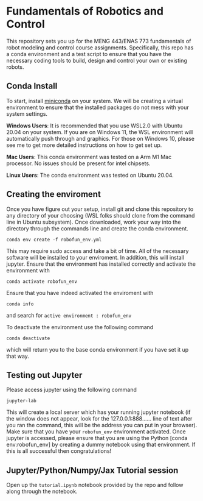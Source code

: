 # Fundamentals of Robotics and Control

This repository sets you up for the MENG 443/ENAS 773 fundamentals of robot modeling and control course assignments. Specifically, this repo has a conda environment and a test script to ensure that you have the necessary coding tools to build, design and control your own or existing robots.

## Conda Install 
To start, install [miniconda](https://docs.conda.io/en/latest/miniconda.html) on your system. We will be creating a virtual environment to ensure that the installed packages do not mess with your system settings.

**Windows Users**: It is recommended that you use WSL2.0 with Ubuntu 20.04 on your system. If you are on Windows 11, the WSL environment will automatically push through and graphics. For those on Windows 10, please see me to get more detailed instructions on how to get set up. 

**Mac Users**: This conda environment was tested on a Arm M1 Mac processor. No issues should be present for intel chipsets. 

**Linux Users**: The conda environment was tested on Ubuntu 20.04.


## Creating the enviroment 
Once you have figure out your setup, install git and clone this repository to any directory of your choosing (WSL folks should clone from the command line in Ubuntu subsystem). Once downloaded, work your way into the directory through the commands line and create the conda environment. 

```conda env create -f robofun_env.yml```

This may require sudo access and take a bit of time. All of the necessary software will be installed to your enviroment. In addition, this will install jupyter. Ensure that the environment has installed correctly and activate the environment with

```conda activate robofun_env```

Ensure that you have indeed activated the enviroment with 

```conda info```

and search for `active environment : robofun_env`

To deactivate the environment use the following command 

```conda deactivate```

which will return you to the base conda environment if you have set it up that way. 

## Testing out Jupyter
Please access jupyter using the following command

`jupyter-lab`

This will create a local server which has your running jupyter notebook (if the window does not appear, look for the 127.0.0.1:888...... line of text after you ran the command, this will be the address you can put in your browser). Make sure that you have your `robofun_env` environment activated. Once jupyter is accessed, please ensure that you are using the Python [conda env:robofun_env] by creating a dummy notebook using that environment. If this is all successful then congratulations! 

## Jupyter/Python/Numpy/Jax Tutorial session
Open up the `tutorial.ipynb` notebook provided by the repo and follow along through the notebook. 